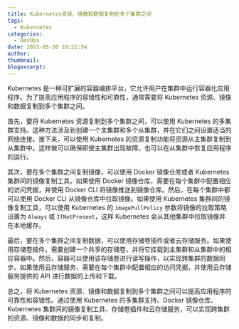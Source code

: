 ```yaml
---
title: Kubernetes资源、镜像和数据复制在多个集群之间
tags:
  - Kubernetes
categories:
  - DevOps
date: 2023-05-30 10:21:54
author:
thumbnail:
blogexcerpt:
---
```

Kubernetes 是一种可扩展的容器编排平台，它允许用户在集群中运行容器化应用程序。为了提高应用程序的容错性和可靠性，通常需要将 Kubernetes 资源、镜像和数据复制到多个集群之间。

首先，要将 Kubernetes 资源复制到多个集群之间，可以使用 Kubernetes 的多集群支持。这种方法涉及到创建一个主集群和多个从集群，并在它们之间设置适当的网络连接。接下来，可以使用 Kubernetes 的资源复制功能将资源从主集群复制到从集群中。这样做可以确保即使主集群出现故障，也可以在从集群中恢复应用程序的运行。

其次，要在多个集群之间复制镜像，可以使用 Docker 镜像仓库或者 Kubernetes 集群间的镜像复制工具。如果使用 Docker 镜像仓库，需要在每个集群中配置相应的访问凭据，并使用 Docker CLI 将镜像推送到镜像仓库。然后，在每个集群中都可以使用 Docker CLI 从镜像仓库中拉取镜像。如果使用 Kubernetes 集群间的镜像复制工具，可以使用 Kubernetes 的 `imagePullPolicy` 参数将镜像的拉取策略设置为 `Always` 或 `IfNotPresent`，这样 Kubernetes 会从其他集群中拉取镜像并在本地缓存。

最后，要在多个集群之间复制数据，可以使用存储卷插件或者云存储服务。如果使用存储卷插件，需要创建一个共享的存储卷，并将它挂载到主集群和从集群中的相应容器中。然后，容器可以使用该存储卷进行读写操作，以实现跨集群的数据同步。如果使用云存储服务，需要在每个集群中配置相应的访问凭据，并使用云存储服务提供的 API 进行数据的上传和下载。

总之，将 Kubernetes 资源、镜像和数据复制到多个集群之间可以提高应用程序的可靠性和容错性。通过使用 Kubernetes 的多集群支持、Docker 镜像仓库、Kubernetes 集群间的镜像复制工具、存储卷插件和云存储服务，可以实现跨集群的资源、镜像和数据的同步和复制。
